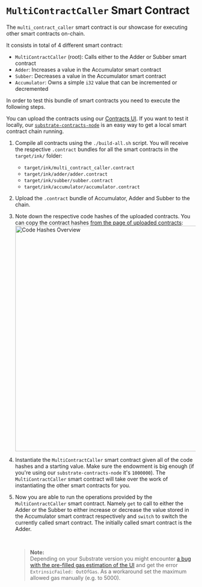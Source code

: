 # `MultiContractCaller` Smart Contract

The `multi_contract_caller` smart contract is our showcase for executing other smart
contracts on-chain.

It consists in total of 4 different smart contract:

- `MultiContractCaller` (root): Calls either to the Adder or Subber smart contract
- `Adder`: Increases a value in the Accumulator smart contract
- `Subber`: Decreases a value in the Accumulator smart contract
- `Accumulator`: Owns a simple `i32` value that can be incremented or decremented

In order to test this bundle of smart contracts you need to execute the
following steps.

You can upload the contracts using our [Contracts UI](https://contracts-ui.substrate.io/).
If you want to test it locally, our [`substrate-contracts-node`](https://use.ink/getting-started/setup/#installing-the-substrate-smart-contracts-node)
is an easy way to get a local smart contract chain running.

1. Compile all contracts using the `./build-all.sh` script.
   You will receive the respective `.contract` bundles for all the smart contracts in the `target/ink/` folder:
   * `target/ink/multi_contract_caller.contract`
   * `target/ink/adder/adder.contract`
   * `target/ink/subber/subber.contract`
   * `target/ink/accumulator/accumulator.contract`
1. Upload the `.contract` bundle of Accumulator, Adder and Subber to the chain.
1. Note down the respective code hashes of the uploaded contracts. You can
   copy the contract hashes [from the page of uploaded contracts](https://contracts-ui.substrate.io/):<br/>
   [<img src="./.images/code-hashes.png" width="600" alt="Code Hashes Overview" />](https://contracts-ui.substrate.io/)
1. Instantiate the `MultiContractCaller` smart contract given all of the code hashes and a starting value.
   Make sure the endowment is big enough (if you're using our `substrate-contracts-node` it's `1000000`).
   The `MultiContractCaller` smart contract will take over the work of instantiating the other smart contracts for you.
1. Now you are able to run the operations provided by the `MultiContractCaller` smart contract.
   Namely `get` to call to either the Adder or the Subber to either increase or decrease
   the value stored in the Accumulator smart contract respectively and `switch` to switch the currently
   called smart contract.
   The initially called smart contract is the Adder.

   <br/>

   > __Note:__<br/>
   > Depending on your Substrate version you might encounter [a bug with the pre-filled gas estimation of the UI](https://github.com/paritytech/substrate/issues/8693)
   > and get the error `ExtrinsicFailed: OutOfGas`.
   > As a workaround set the maximum allowed gas manually (e.g. to 5000).




